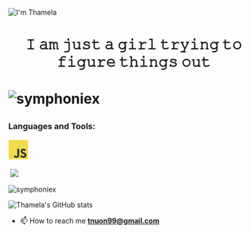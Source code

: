 ![I'm Thamela](https://user-images.githubusercontent.com/106413641/186049586-7cb0ab9e-2e73-48a1-b24e-8663a4563386.gif)




<h1 align="center"> 𝙸 𝚊𝚖 𝚓𝚞𝚜𝚝 𝚊 𝚐𝚒𝚛𝚕 𝚝𝚛𝚢𝚒𝚗𝚐 𝚝𝚘 𝚏𝚒𝚐𝚞𝚛𝚎 𝚝𝚑𝚒𝚗𝚐𝚜 𝚘𝚞𝚝 <h1>

<p align="left"> <img src="https://komarev.com/ghpvc/?username=symphoniex&label=Profile%20views&color=0e75b6&style=flat" alt="symphoniex" /> </p>

<p align="left">
</p>

<h3 align="left">Languages and Tools:</h3>
<p align="left"> <a href="https://developer.mozilla.org/en-US/docs/Web/JavaScript" target="_blank" rel="noreferrer"> <img src="https://raw.githubusercontent.com/devicons/devicon/master/icons/javascript/javascript-original.svg" alt="javascript" width="40" height="40"/> </a> </p>


<p>&nbsp;<img align="center" src= "https://github-readme-stats.vercel.app/api?username=symphoniex&show_icons=true&theme=Gradient" /></p>

<p><img align="center" src="https://github-readme-streak-stats.herokuapp.com/?user=symphoniex&" alt="symphoniex" /></p>

![Thamela's GitHub stats](https://github-readme-stats.vercel.app/api/top-langs?username=symphoniex&show_icons=true&theme=synthwave)

- 📫 How to reach me **tnuon99@gmail.com**
